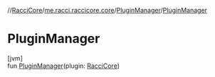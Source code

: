 //[RacciCore](../../../index.md)/[me.racci.raccicore.core](../index.md)/[PluginManager](index.md)/[PluginManager](-plugin-manager.md)

# PluginManager

[jvm]\
fun [PluginManager](-plugin-manager.md)(plugin: [RacciCore](../-racci-core/index.md))
